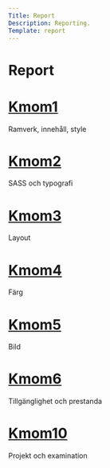 ```yaml
---
Title: Report
Description: Reporting.
Template: report
---
```


Report
====================

<div class="kmom-box">
    <a href="report/kmom01"><h1>Kmom1</h1></a>
    <p> Ramverk, innehåll, style</p>
</div>

<div class="kmom-box">
    <a href="report/kmom02"><h1>Kmom2</h1></a>
    <p> SASS och typografi</p>
</div>

<div class="kmom-box">
    <a href="report/kmom03"><h1>Kmom3</h1></a>
    <p> Layout</p>
</div>

<div class="kmom-box">
    <a href="report/kmom04"><h1>Kmom4</h1></a>
    <p> Färg</p>
</div>

<div class="kmom-box">
    <a href="report/kmom05"><h1>Kmom5</h1></a>
    <p> Bild</p>
</div>

<div class="kmom-box">
    <a href="report/kmom06"><h1>Kmom6</h1></a>
    <p> Tillgänglighet och prestanda</p>
</div>

<div class="kmom-box project">
    <a href="report/kmom10"><h1>Kmom10</h1></a>
    <p> Projekt och examination</p>
</div>
